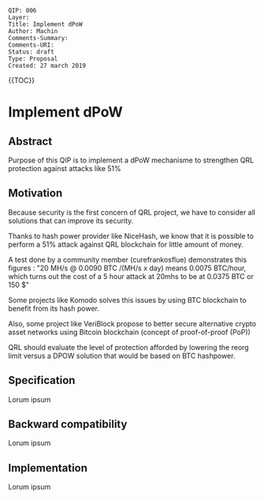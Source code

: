 	QIP: 006
	Layer: 
	Title: Implement dPoW
	Author: Machin
	Comments-Summary: 
	Comments-URI: 
	Status: draft
	Type: Proposal
	Created: 27 march 2019

{{TOC}}

# Implement dPoW

## Abstract

Purpose of this QIP is to implement a dPoW mechanisme to strengthen QRL protection against attacks like 51% 


## Motivation

Because security is the first concern of QRL project, we have to consider all solutions that can improve its security.

Thanks to hash power provider like NiceHash, we know that it is possible to perform a 51% attack against QRL blockchain for little amount of money.

A test done by a community member (curefrankosflue) demonstrates this figures : "20 MH/s @ 0.0090 BTC /(MH/s x day) means 0.0075 BTC/hour, which turns out the cost of a 5 hour attack at 20mhs to be at 0.0375 BTC or 150 $"

Some projects like Komodo solves this issues by using BTC blockchain to benefit from its hash power.

Also, some project like VeriBlock propose to better secure alternative crypto asset networks using Bitcoin blockchain (concept of proof-of-proof (PoP))

QRL should evaluate the level of protection afforded by lowering the reorg limit versus a DPOW solution that would be based on BTC hashpower.



## Specification

Lorum ipsum


## Backward compatibility

Lorum ipsum


## Implementation

Lorum ipsum
